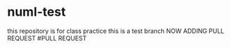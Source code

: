 # numl-test
this repository is for class practice
this is a test branch
NOW ADDING PULL REQUEST
#PULL REQUEST
